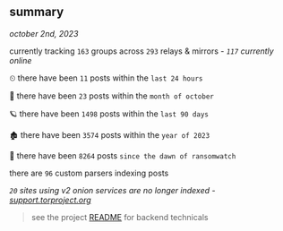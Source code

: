 
## summary
_october 2nd, 2023_

currently tracking `163` groups across `293` relays & mirrors - _`117` currently online_

⏲ there have been `11` posts within the `last 24 hours`

🦈 there have been `23` posts within the `month of october`

🪐 there have been `1498` posts within the `last 90 days`

🏚 there have been `3574` posts within the `year of 2023`

🦕 there have been `8264` posts `since the dawn of ransomwatch`

there are `96` custom parsers indexing posts

_`20` sites using v2 onion services are no longer indexed - [support.torproject.org](https://support.torproject.org/onionservices/v2-deprecation/)_

> see the project [README](https://github.com/joshhighet/ransomwatch#ransomwatch--) for backend technicals
